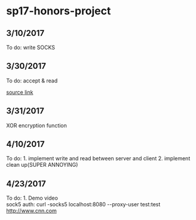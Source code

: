# sp17-honors-project
## 3/10/2017
To do: write SOCKS

## 3/30/2017
To do: accept & read  

[source link](https://github.com/isayme/socks5/blob/master/src/socks5/socks5.c)

## 3/31/2017
XOR encryption function

## 4/10/2017
To do: 1. implement write and read between server and client
       2. implement clean up(SUPER ANNOYING)
## 4/23/2017
To do: 1. Demo video  
sock5 auth:
curl -socks5 localhost:8080 --proxy-user test:test http://www.cnn.com
